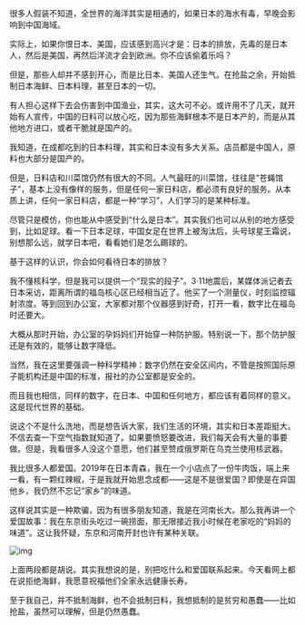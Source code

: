很多人假装不知道，全世界的海洋其实是相通的，如果日本的海水有毒，早晚会影响到中国海域。


实际上，如果你恨日本、美国，应该感到高兴才是：日本的排放，先毒的是日本人，然后是美国，再然后洋流才会到欧洲。你不应该偷着乐吗？


但是，那些人却并不感到开心，而是比日本、美国人还生气。在抢盐之余，开始抵制日本海鲜、日本料理，甚至日本的一切。


有人担心这样下去会伤害到中国渔业，其实，这大可不必。或许用不了几天，就开始有人宣传，中国的日料可以放心吃，因为那些海鲜根本不是日本产的，而是从其他地方进口，或者干脆就是国产的。


我知道，在成都吃到的日本料理，其实和日本没有多大关系。店员都是中国人，原料也大部分是国产的。


但是，日料店和川菜馆仍然有很大的不同。人气最旺的川菜馆，往往是“苍蝇馆子”，基本上没有像样的服务，但是任何一家日料店，都必须有良好的服务。从本质上讲，任何一家日料店，都是一种“学习”，人们学习的是某种标准。


尽管只是模仿，你也能从中感受到“什么是日本”。其实我们也可以从别的地方感受到，比如足球。看一下日本足球，中国女足在世界上被淘汰后，头号球星王霜说，别想那么远，就学日本吧，看看她们是怎么踢球的。


基于这样的认识，你会如何看待日本的排放？


我不懂核科学，但是我可以提供一个“现实的段子”。3·11地震后，某媒体派记者去日本采访，距离所谓的福岛核心区已经相当近了。他买了一个测量仪，时刻监控辐射浓度。等到回到办公室，大家都对那个仪器感到好奇，打开一看，数字比在福岛时还要大。


大概从那时开始，办公室的孕妈妈们开始穿一种防护服。特别说一下，那个防护服还是有效的，能够让数字降低。


当然，我在这里要强调一种科学精神：数字仍然在安全区间内，不管是按照国际原子能机构还是中国的标准，报社的办公室都是安全的。


而且我也相信，同样的数字，在日本、中国和任何地方，都应该有着同样的意义。这是现代世界的基础。


说这个不是什么洗地，而是想告诉大家，我们生活的环境，其实和日本差距挺大。不信去查一下空气指数就知道了。如果要愤怒要改进，我们每天会有大量的事要做。但是，我看很多人没这个意愿，他们甚至赞成俄罗斯在乌克兰使用核武器。


我比很多人都爱国。2019年在日本青森，我在一个小店点了一份牛肉饭，端上来一看，有一颗红辣椒，于是我就开始思念成都——这是不是很爱国？即使是在异国他乡，我仍然不忘记“家乡”的味道。


这样说其实是一种欺骗，因为有很多朋友知道，我是在河南长大。那么我再讲一个爱国故事：我在东京街头吃过一碗捞面，那无限接近我小时候在老家吃的“妈妈的味道”。这让我怀疑，东京和河南开封也许有某种关联。


![img](https://chinadigitaltimes.net/chinese/files/2023/08/post-699662-64e9e15b7c8d4.)


上面两段都是胡说。其实我想说的是，别把吃什么和爱国联系起来。今天看网上都在说拒绝海鲜，我愿意祝福他们全家永远健康长寿。


至于我自己，并不抵制海鲜，也不会抵制日料，我想抵制的是贫穷和愚蠢——比如抢盐，虽然可以理解，但是仍然愚蠢。

